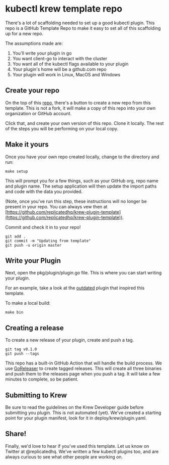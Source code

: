 # kubectl krew template repo

There's a lot of scaffolding needed to set up a good kubectl plugin. This repo is a GitHub Template Repo to make it easy to set all of this scaffolding up for a new repo.

The assumptions made are:
1. You'll write your plugin in go
2. You want client-go to interact with the cluster
3. You want all of the kubectl flags available to your plugin
4. Your plugin's home will be a github.com repo
5. Your plugin will work in Linux, MacOS and Windows

## Create your repo

On the top of this [repo](https://github.com/replicatedhq/krew-plugin-template), there's a button to create a new repo from this template. This is not a fork, it will make a copy of this repo into your own organization or GitHub account. 

Click that, and create your own version of this repo. Clone it locally. The rest of the steps you will be performing on your local copy.

## Make it yours

Once you have your own repo created locally, change to the directory and run:

```shell
make setup
```

This will prompt you for a few things, such as your GitHub org, repo name and plugin name. The setup application will then update the import paths and code with the data you provided.

(Note, once you've run this step, these instructions will no longer be present in your repo. You can always vew then at [https://github.com/replicatedhq/krew-plugin-template](https://github.com/replicatedhq/krew-plugin-template)).

Commit and check it in to your repo!

```shell
git add .
git commit -m "Updating from template"
git push -u origin master
```

## Write your Plugin

Next, open the pkg/plugin/plugin.go file. This is where you can start writing your plugin.

For an example, take a look at the [outdated](https://github.com/replicatedhq/outdated) plugin that inspired this template.

To make a local build:

```shell
make bin
```

## Creating a release

To create a new release of your plugin, create and push a tag.

```shell
git tag v0.1.0
git push --tags
```

This repo has a built-in GitHub Action that will handle the build process. We use [GoReleaser](https://goreleaser.com) to create tagged releases. This will create all three binaries and push them to the releases page when you push a tag. It will take a few minutes to complete, so be patient.

## Submitting to Krew

Be sure to read the guidelines on the Krew Developer guide before submitting you plugin. This is not automated (yet). We've created a starting point for your plugin manifest, look for it in deploy/krew/plugin.yaml.

## Share!

Finally, we'd love to hear if you've used this template. Let us know on Twitter at @replicatedhq. We've written a few kubectl plugins too, and are always curious to see what other people are working on.
